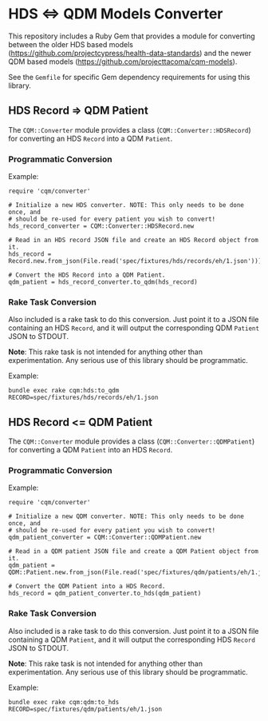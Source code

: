 # HDS <=> QDM Models Converter

This repository includes a Ruby Gem that provides a module for converting between the older HDS based models (https://github.com/projectcypress/health-data-standards) and the newer QDM based models (https://github.com/projecttacoma/cqm-models).

See the `Gemfile` for specific Gem dependency requirements for using this library.

## HDS Record => QDM Patient

The `CQM::Converter` module provides a class (`CQM::Converter::HDSRecord`) for converting an HDS `Record` into a QDM `Patient`.

### Programmatic Conversion

Example:
```
require 'cqm/converter'

# Initialize a new HDS converter. NOTE: This only needs to be done once, and
# should be re-used for every patient you wish to convert!
hds_record_converter = CQM::Converter::HDSRecord.new

# Read in an HDS record JSON file and create an HDS Record object from it.
hds_record = Record.new.from_json(File.read('spec/fixtures/hds/records/eh/1.json')))

# Convert the HDS Record into a QDM Patient.
qdm_patient = hds_record_converter.to_qdm(hds_record)
```

### Rake Task Conversion

Also included is a rake task to do this conversion. Just point it to a JSON file containing an HDS `Record`, and it will output the corresponding QDM `Patient` JSON to STDOUT.

__Note__: This rake task is not intended for anything other than experimentation. Any serious use of this library should be programmatic.

Example:
```
bundle exec rake cqm:hds:to_qdm RECORD=spec/fixtures/hds/records/eh/1.json
```

## HDS Record <= QDM Patient

The `CQM::Converter` module provides a class (`CQM::Converter::QDMPatient`) for converting a QDM `Patient` into an HDS `Record`.

### Programmatic Conversion

Example:
```
require 'cqm/converter'

# Initialize a new QDM converter. NOTE: This only needs to be done once, and
# should be re-used for every patient you wish to convert!
qdm_patient_converter = CQM::Converter::QDMPatient.new

# Read in a QDM patient JSON file and create a QDM Patient object from it.
qdm_patient = QDM::Patient.new.from_json(File.read('spec/fixtures/qdm/patients/eh/1.json')))

# Convert the QDM Patient into a HDS Record.
hds_record = qdm_patient_converter.to_hds(qdm_patient)
```

### Rake Task Conversion

Also included is a rake task to do this conversion. Just point it to a JSON file containing a QDM `Patient`, and it will output the corresponding HDS `Record` JSON to STDOUT.

__Note__: This rake task is not intended for anything other than experimentation. Any serious use of this library should be programmatic.

Example:
```
bundle exec rake cqm:qdm:to_hds RECORD=spec/fixtures/qdm/patients/eh/1.json
```
